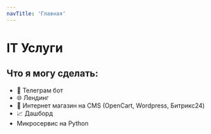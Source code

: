 ```yaml
---
navTitle: 'Главная'
---
```


# IT Услуги

## Что я могу сделать:


- 🤖 Телеграм бот
- 🌐 Лендинг
- 🛒 Интернет магазин на CMS (OpenCart, Wordpress, Битрикс24)
- 📈 Дашборд
- Микросервис на Python